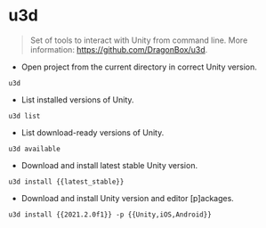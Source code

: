 # u3d

> Set of tools to interact with Unity from command line.
> More information: <https://github.com/DragonBox/u3d>.

- Open project from the current directory in correct Unity version.

`u3d`

- List installed versions of Unity.

`u3d list`

- List download-ready versions of Unity.

`u3d available`

- Download and install latest stable Unity version.

`u3d install {{latest_stable}}`

- Download and install Unity version and editor [p]ackages.

`u3d install {{2021.2.0f1}} -p {{Unity,iOS,Android}}`
